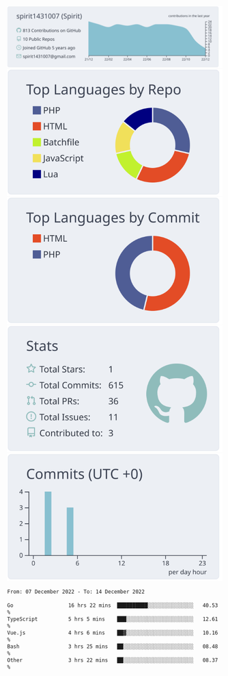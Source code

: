 [![](https://raw.githubusercontent.com/spirit1431007/spirit1431007/master/profile-summary-card-output/nord_bright/0-profile-details.svg)](https://git.io/spiritx)
[![](https://raw.githubusercontent.com/spirit1431007/spirit1431007/master/profile-summary-card-output/nord_bright/1-repos-per-language.svg)](https://git.io/spiritx) [![](https://raw.githubusercontent.com/spirit1431007/spirit1431007/master/profile-summary-card-output/nord_bright/2-most-commit-language.svg)](https://git.io/spiritx)
[![](https://raw.githubusercontent.com/spirit1431007/spirit1431007/master/profile-summary-card-output/nord_bright/3-stats.svg)](https://git.io/spiritx) [![](https://raw.githubusercontent.com/spirit1431007/spirit1431007/master/profile-summary-card-output/nord_bright/4-productive-time.svg)](https://git.io/spiritx)

<!--START_SECTION:waka-->

```text
From: 07 December 2022 - To: 14 December 2022

Go                  16 hrs 22 mins  ██████████░░░░░░░░░░░░░░░   40.53 %
TypeScript          5 hrs 5 mins    ███░░░░░░░░░░░░░░░░░░░░░░   12.61 %
Vue.js              4 hrs 6 mins    ██▓░░░░░░░░░░░░░░░░░░░░░░   10.16 %
Bash                3 hrs 25 mins   ██░░░░░░░░░░░░░░░░░░░░░░░   08.48 %
Other               3 hrs 22 mins   ██░░░░░░░░░░░░░░░░░░░░░░░   08.37 %
```

<!--END_SECTION:waka-->
